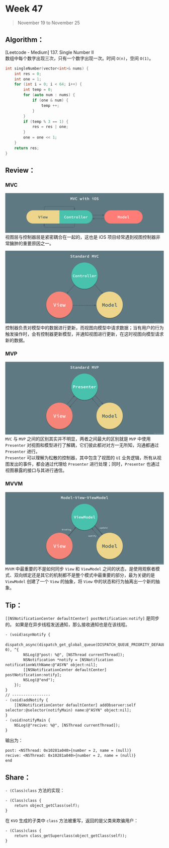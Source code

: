 # Week 47

> November 19 to November 25

## Algorithm：
[Leetcode - Medium] 137. Single Number II  
数组中每个数字出现三次，只有一个数字出现一次。时间 `O(n)`，空间 `O(1)`。
```cpp
int singleNumber(vector<int>& nums) {
    int res = 0;
    int one = 1;
    for (int i = 0; i < 64; i++) {
        int temp = 0;
        for (auto num : nums) {
            if (one & num) {
                temp ++;
            }
        }
        if (temp % 3 == 1) {
            res = res | one;
        }
        one = one << 1;
    }
    return res;
}
```

## Review：
### MVC
![MVC with iOS](../images/MVC_with_iOS.jpg)
视图层与控制器层是紧密耦合在一起的，这也是 iOS 项目经常遇到视图控制器非常臃肿的重要原因之一。

![Standard MVC](../images/Standard_MVC.jpg)
控制器负责对模型中的数据进行更新，而视图向模型中请求数据；当有用户的行为触发操作时，会有控制器更新模型，并通知视图进行更新，在这时视图向模型请求新的数据。

### MVP
![Standard MVP](../images/Standard_MVP.jpg)
`MVC` 与 `MVP` 之间的区别其实并不明显，两者之间最大的区别就是 `MVP` 中使用 `Presenter` 对视图和模型进行了解耦，它们彼此都对对方一无所知，沟通都通过 `Presenter` 进行。  
`Presenter` 可以理解为松散的控制器，其中包含了视图的 `UI` 业务逻辑，所有从视图发出的事件，都会通过代理给 `Presenter` 进行处理；同时，`Presenter` 也通过视图暴露的接口与其进行通信。

### MVVM
![Model View ViewModel](../images/Model_View_ViewModel.jpg)
`MVVM` 中最重要的不是如何同步 `View` 和 `ViewModel` 之间的状态，是使用观察者模式、双向绑定还是其它的机制都不是整个模式中最重要的部分，最为关键的是 `ViewModel` 创建了一个 `View` 的抽象，将 `View` 中的状态和行为抽离出一个新的抽象。

## Tip：

`[[NSNotificationCenter defaultCenter] postNotification:notify]` 是同步的。
如果是在异步线程发送通知，那么接收通知也是在该线程。

```objc
- (void)asynNotify {
    dispatch_async(dispatch_get_global_queue(DISPATCH_QUEUE_PRIORITY_DEFAULT, 0), ^{
        NSLog(@"post: %@", [NSThread currentThread]);
        NSNotification *notify = [NSNotification notificationWithName:@"ASYN" object:nil];
        [[NSNotificationCenter defaultCenter] postNotification:notify];
        NSLog(@"end");
    });
}
// -----------------
- (void)addNotify {
    [[NSNotificationCenter defaultCenter] addObserver:self selector:@selector(notifyMain) name:@"ASYN" object:nil];
}
- (void)notifyMain {
    NSLog(@"recive: %@", [NSThread currentThread]);
}
```
输出为：
```
post: <NSThread: 0x10281a040>{number = 2, name = (null)}
recive: <NSThread: 0x10281a040>{number = 2, name = (null)}
end
```

## Share：

`- (Class)class` 方法的实现：
```
- (Class)class {
    return object_getClass(self);
}
```

在 `KVO` 生成的子类中 `class` 方法被重写，返回的是父类来欺骗用户：
```
- (Class)class {
    return class_getSuperclass(object_getClass(self));
}
```